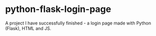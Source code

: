 # python-flask-login-page
A project I have successfully finished - a login page made with Python (Flask), HTML and JS.
